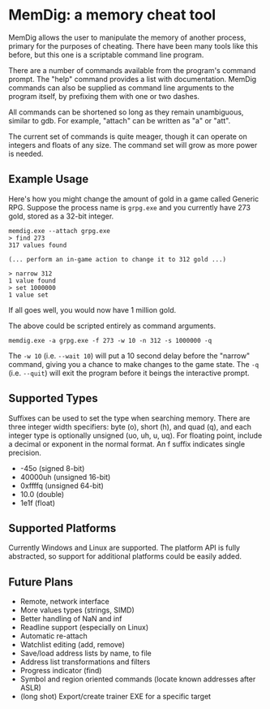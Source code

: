 # MemDig: a memory cheat tool

MemDig allows the user to manipulate the memory of another process,
primary for the purposes of cheating. There have been many tools like
this before, but this one is a scriptable command line program.

There are a number of commands available from the program's command
prompt. The "help" command provides a list with documentation. MemDig
commands can also be supplied as command line arguments to the program
itself, by prefixing them with one or two dashes.

All commands can be shortened so long as they remain unambiguous,
similar to gdb. For example, "attach" can be written as "a" or "att".

The current set of commands is quite meager, though it can operate on
integers and floats of any size. The command set will grow as more
power is needed.

## Example Usage

Here's how you might change the amount of gold in a game called
Generic RPG. Suppose the process name is `grpg.exe` and you currently
have 273 gold, stored as a 32-bit integer.

    memdig.exe --attach grpg.exe
    > find 273
    317 values found

    (... perform an in-game action to change it to 312 gold ...)

    > narrow 312
    1 value found
    > set 1000000
    1 value set

If all goes well, you would now have 1 million gold.

The above could be scripted entirely as command arguments.

    memdig.exe -a grpg.exe -f 273 -w 10 -n 312 -s 1000000 -q

The `-w 10` (i.e. `--wait 10`) will put a 10 second delay before the
"narrow" command, giving you a chance to make changes to the game
state. The `-q` (i.e. `--quit`) will exit the program before it beings
the interactive prompt.

## Supported Types

Suffixes can be used to set the type when searching memory. There are
three integer width specifiers: byte (o), short (h), and quad (q), and
each integer type is optionally unsigned (uo, uh, u, uq). For floating
point, include a decimal or exponent in the normal format. An f suffix
indicates single precision.

* -45o (signed 8-bit)
* 40000uh (unsigned 16-bit)
* 0xffffq (unsigned 64-bit)
* 10.0 (double)
* 1e1f (float)

## Supported Platforms

Currently Windows and Linux are supported. The platform API is fully
abstracted, so support for additional platforms could be easily added.

## Future Plans

* Remote, network interface
* More values types (strings, SIMD)
* Better handling of NaN and inf
* Readline support (especially on Linux)
* Automatic re-attach
* Watchlist editing (add, remove)
* Save/load address lists by name, to file
* Address list transformations and filters
* Progress indicator (find)
* Symbol and region oriented commands (locate known addresses after ASLR)
* (long shot) Export/create trainer EXE for a specific target
